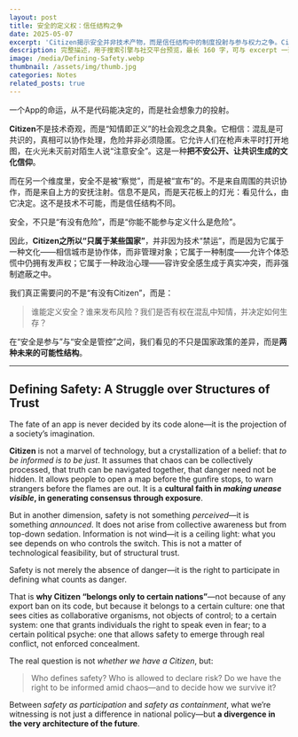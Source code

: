 ```yaml
---
layout: post
title: 安全的定义权：信任结构之争
date: 2025-05-07
excerpt: 'Citizen揭示安全并非技术产物，而是信任结构中的制度投射与参与权力之争。Citizen reveals that safety is not technological outcome, but projection of institutional trust and right to define danger.'
description: 完整描述，用于搜索引擎与社交平台预览，最长 160 字，可与 excerpt 一致
image: /media/Defining-Safety.webp
thumbnail: /assets/img/thumb.jpg
categories: Notes
related_posts: true
---
```


一个App的命运，从不是代码能决定的，而是社会想象力的投射。

**Citizen**不是技术奇观，而是“知情即正义”的社会观念之具象。它相信：混乱是可共识的，真相可以协作处理，危险并非必须隐匿。它允许人们在枪声未平时打开地图，在火光未灭前对陌生人说“注意安全”。这是一种**把不安公开、让共识生成的文化信仰**。

而在另一个维度里，安全不是被“察觉”，而是被“宣布”的。不是来自周围的共识协作，而是来自上方的安抚注射。信息不是风，而是天花板上的灯光：看见什么，由它决定。这不是技术不可能，而是信任结构不同。

安全，不只是“有没有危险”，而是“你能不能参与定义什么是危险”。

因此，**Citizen之所以“只属于某些国家”**，并非因为技术“禁运”，而是因为它属于一种文化——相信城市是协作体，而非管理对象；它属于一种制度——允许个体恐慌中仍拥有发声权；它属于一种政治心理——容许安全感生成于真实冲突，而非强制遮蔽之中。

我们真正需要问的不是“有没有Citizen”，而是：

> 谁能定义安全？谁来发布风险？我们是否有权在混乱中知情，并决定如何生存？

在“安全是参与”与“安全是管控”之间，我们看见的不只是国家政策的差异，而是**两种未来的可能性结构**。

---

## Defining Safety: A Struggle over Structures of Trust

The fate of an app is never decided by its code alone—it is the projection of a society’s imagination.

**Citizen** is not a marvel of technology, but a crystallization of a belief: that *to be informed is to be just*. It assumes that chaos can be collectively processed, that truth can be navigated together, that danger need not be hidden. It allows people to open a map before the gunfire stops, to warn strangers before the flames are out. It is a **cultural faith in *making unease visible*, in generating consensus through exposure**.

But in another dimension, safety is not something *perceived*—it is something *announced*. It does not arise from collective awareness but from top-down sedation. Information is not wind—it is a ceiling light: what you see depends on who controls the switch. This is not a matter of technological feasibility, but of structural trust.

Safety is not merely the absence of danger—it is the right to participate in defining what counts as danger.

That is **why Citizen “belongs only to certain nations”**—not because of any export ban on its code, but because it belongs to a certain culture: one that sees cities as collaborative organisms, not objects of control; to a certain system: one that grants individuals the right to speak even in fear; to a certain political psyche: one that allows safety to emerge through real conflict, not enforced concealment.

The real question is not *whether we have a Citizen*, but:

> Who defines safety? Who is allowed to declare risk? Do we have the right to be informed amid chaos—and to decide how we survive it?

Between *safety as participation* and *safety as containment*, what we’re witnessing is not just a difference in national policy—but **a divergence in the very architecture of the future**.